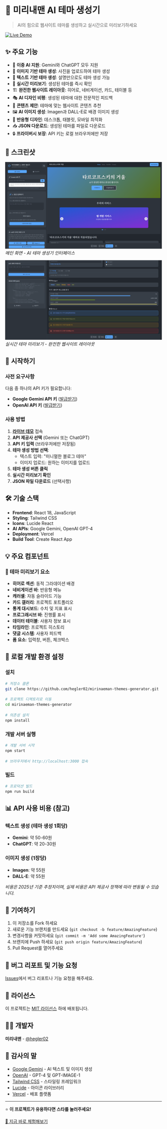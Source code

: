 # 🎨 미리내맨 AI 테마 생성기

> AI의 힘으로 웹사이트 테마를 생성하고 실시간으로 미리보기하세요

[![Live Demo](https://img.shields.io/badge/Live%20Demo-🚀%20체험해보기-blue?style=for-the-badge)](https://mirinaeman-themes-generator-1xaq8w0ch-heglerkims-projects.vercel.app/)

## ✨ 주요 기능

- 🤖 **이중 AI 지원**: Gemini와 ChatGPT 모두 지원
- 📸 **이미지 기반 테마 생성**: 사진을 업로드하여 테마 생성
- 💬 **텍스트 기반 테마 생성**: 설명만으로도 테마 생성 가능
- 🎨 **실시간 미리보기**: 생성된 테마를 즉시 확인
- 🏗️ **완전한 웹사이트 레이아웃**: 히어로, 네비게이션, 카드, 테이블 등
- 🎭 **AI 디자인 비평**: 생성된 테마에 대한 전문적인 피드백
- 📝 **콘텐츠 제안**: 테마에 맞는 웹사이트 콘텐츠 추천
- 🖼️ **AI 이미지 생성**: Imagen과 DALL-E로 배경 이미지 생성
- 📱 **반응형 디자인**: 데스크톱, 태블릿, 모바일 최적화
- 📥 **JSON 다운로드**: 생성된 테마를 파일로 다운로드
- 🔒 **프라이버시 보장**: API 키는 로컬 브라우저에만 저장

## 📸 스크린샷

<!-- 여기에 스크린샷을 추가하세요 -->
![메인 화면](./screenshots/main.png)
*메인 화면 - AI 테마 생성기 인터페이스*

![테마 미리보기](./screenshots/preview.png)
*실시간 테마 미리보기 - 완전한 웹사이트 레이아웃*

## 🚀 시작하기

### 사전 요구사항

다음 중 하나의 API 키가 필요합니다:
- **Google Gemini API 키** ([발급받기](https://makersuite.google.com/app/apikey))
- **OpenAI API 키** ([발급받기](https://platform.openai.com/api-keys))

### 사용 방법

1. **[라이브 데모](https://mirinaeman-themes-generator-1xaq8w0ch-heglerkims-projects.vercel.app/)** 접속
2. **API 제공사 선택** (Gemini 또는 ChatGPT)
3. **API 키 입력** (브라우저에만 저장됨)
4. **테마 생성 방법 선택**:
   - 텍스트 입력: "미니멀한 블로그 테마"
   - 이미지 업로드: 원하는 이미지를 업로드
5. **테마 생성 버튼 클릭**
6. **실시간 미리보기 확인**
7. **JSON 파일 다운로드** (선택사항)

## 🛠️ 기술 스택

- **Frontend**: React 18, JavaScript
- **Styling**: Tailwind CSS
- **Icons**: Lucide React
- **AI APIs**: Google Gemini, OpenAI GPT-4
- **Deployment**: Vercel
- **Build Tool**: Create React App

## 💡 주요 컴포넌트

### 🎯 테마 미리보기 요소
- **히어로 섹션**: 동적 그라데이션 배경
- **네비게이션 바**: 반응형 메뉴
- **캐러셀**: 자동 슬라이드 기능
- **카드 갤러리**: 프로젝트 포트폴리오
- **통계 대시보드**: 수치 및 지표 표시
- **프로그래시브 바**: 진행률 표시
- **데이터 테이블**: 사용자 정보 표시
- **타임라인**: 프로젝트 히스토리
- **댓글 시스템**: 사용자 피드백
- **폼 요소**: 입력창, 버튼, 체크박스

## 🔧 로컬 개발 환경 설정

### 설치

```bash
# 저장소 클론
git clone https://github.com/hegler02/mirinaeman-themes-generator.git

# 프로젝트 디렉토리로 이동
cd mirinaeman-themes-generator

# 의존성 설치
npm install
```

### 개발 서버 실행

```bash
# 개발 서버 시작
npm start

# 브라우저에서 http://localhost:3000 접속
```

### 빌드

```bash
# 프로덕션 빌드
npm run build
```

## 📊 API 사용 비용 (참고)

### 텍스트 생성 (테마 생성 1회당)
- **Gemini**: 약 50-60원
- **ChatGPT**: 약 20-30원

### 이미지 생성 (1장당)
- **Imagen**: 약 55원
- **DALL-E**: 약 55원

*비용은 2025년 기준 추정치이며, 실제 비용은 API 제공사 정책에 따라 변동될 수 있습니다.*

## 🤝 기여하기

1. 이 저장소를 Fork 하세요
2. 새로운 기능 브랜치를 만드세요 (`git checkout -b feature/AmazingFeature`)
3. 변경사항을 커밋하세요 (`git commit -m 'Add some AmazingFeature'`)
4. 브랜치에 Push 하세요 (`git push origin feature/AmazingFeature`)
5. Pull Request를 열어주세요

## 🐛 버그 리포트 및 기능 요청

[Issues](https://github.com/hegler02/mirinaeman-themes-generator/issues)에서 버그 리포트나 기능 요청을 해주세요.

## 📄 라이선스

이 프로젝트는 [MIT 라이선스](LICENSE) 하에 배포됩니다.

## 👨‍💻 개발자

**미리내맨** - [@hegler02](https://github.com/hegler02)

## 🙏 감사의 말

- [Google Gemini](https://gemini.google.com/) - AI 텍스트 및 이미지 생성
- [OpenAI](https://openai.com/) - GPT-4 및 GPT-IMAGE-1
- [Tailwind CSS](https://tailwindcss.com/) - 스타일링 프레임워크
- [Lucide](https://lucide.dev/) - 아이콘 라이브러리
- [Vercel](https://vercel.com/) - 배포 플랫폼

---

⭐ **이 프로젝트가 유용하다면 스타를 눌러주세요!**

[🚀 지금 바로 체험해보기](https://mirinaeman-themes-generator-1xaq8w0ch-heglerkims-projects.vercel.app/) 